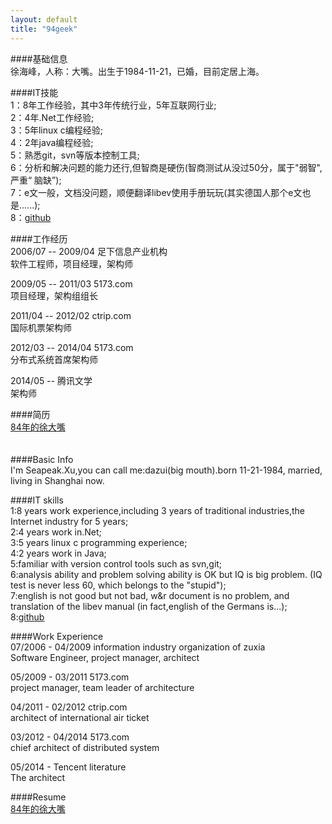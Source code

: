 ```yaml
---
layout: default
title: "94geek"
---
```

####基础信息  
徐海峰，人称：大嘴。出生于1984-11-21，已婚，目前定居上海。

####IT技能  
1：8年工作经验，其中3年传统行业，5年互联网行业;  
2：4年.Net工作经验;  
3：5年linux c编程经验;  
4：2年java编程经验;  
5：熟悉git，svn等版本控制工具;  
6：分析和解决问题的能力还行,但智商是硬伤(智商测试从没过50分，属于"弱智",严重“
        脑缺”);  
7：e文一般，文档没问题，顺便翻译libev使用手册玩玩(其实德国人那个e文也是......);  
8：<a href="https://github.com/xvhfeng" target="_blank">github</a>  

####工作经历  
2006/07 -- 2009/04 足下信息产业机构  
软件工程师，项目经理，架构师  

2009/05 -- 2011/03 5173.com  
项目经理，架构组组长  

2011/04 -- 2012/02 ctrip.com  
国际机票架构师  

2012/03 -- 2014/04 5173.com  
分布式系统首席架构师  

2014/05 --         腾讯文学  
架构师  

####简历  
<a href="http://www.94geek.com/resume/index.html" target="_blank">84年的徐大嘴
</a>  
</br>
</br>
####Basic Info  
I'm Seapeak.Xu,you can call me:dazui(big mouth).born 11-21-1984, married, living in Shanghai now.  

####IT skills  
1:8 years work experience,including 3 years of traditional industries,the Internet industry for 5 years;  
2:4 years work in.Net;  
3:5 years linux c programming experience;  
4:2 years work in Java;  
5:familiar with version control tools such as svn,git;  
6:analysis ability and problem solving ability is OK but IQ is big problem.
(IQ test is never less 60, which belongs to the "stupid");  
7:english is not good but not bad, w&r document is no problem, and translation
of the libev manual (in fact,english of the Germans is...);  
8:<a href="https://github.com/xvhfeng" target="_blank">github</a>  

####Work Experience  
07/2006 - 04/2009  information industry organization of zuxia  
Software Engineer, project manager, architect  

05/2009 - 03/2011 5173.com  
project manager, team leader of architecture  

04/2011 - 02/2012 ctrip.com  
architect of international air ticket  

03/2012 - 04/2014 5173.com  
chief architect of distributed system  

05/2014 - Tencent literature  
The architect  

####Resume  
<a href="http://www.94geek.com/resume/index.html" target="_blank">84年的徐大嘴
</a>

<!-- Blog Comments -->
<!-- UY BEGIN -->
<!--
<div class="media">
<div id="uyan_frame"></div>
<script type="text/javascript" src="http://v2.uyan.cc/code/uyan.js?uid=1960125"></script>
</div>
-->
<!-- UY END -->
